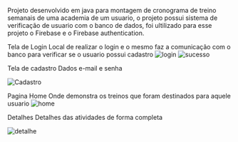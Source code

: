 Projeto desenvolvido em java para montagem de cronograma de treino semanais de uma academia de um usuario, o projeto possui sistema de verificação de usuario com o banco de dados,
foi ultilizado para esse projeto o Firebase e o Firebase authentication.

Tela de Login
Local de realizar o login e o mesmo faz a comunicação com o banco para verificar se o usuario possui cadastro
![login](https://github.com/user-attachments/assets/32de5d2c-d17c-4543-a4de-ab74d783d73e)
![sucesso](https://github.com/user-attachments/assets/778d18c2-0d5b-4e97-aa6c-1f7184de4450)

Tela de cadastro 
Dados e-mail e senha

![Cadastro](https://github.com/user-attachments/assets/13fc3a85-6632-4c52-ad92-c1cfaf4fa150)

Pagina Home
Onde demonstra os treinos que foram destinados para aquele usuario 
![home](https://github.com/user-attachments/assets/d9211dfa-417a-4a8a-838b-c49b797dfb1e)

Detalhes 
Detalhes das atividades de forma completa 

![detalhe](https://github.com/user-attachments/assets/e6b8eb90-9fc1-4621-a246-4323fa4d01f8)
